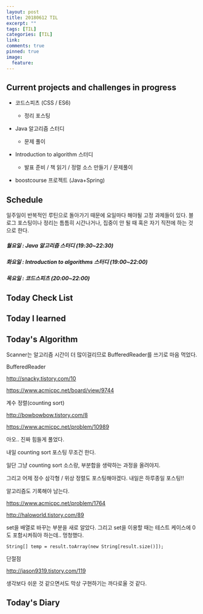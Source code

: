 ```yaml
---
layout: post
title: 20180612 TIL
excerpt: ""
tags: [TIL]
categories: [TIL]
link:
comments: true
pinned: true
image:
  feature:
---
```


## Current projects and challenges in progress

- 코드스피츠 (CSS / ES6)

  - 정리 포스팅

- Java 알고리즘 스터디 

  - 문제 풀이

- Introduction to algorithm 스터디

  - 발표 준비 / 책 읽기 / 정렬 소스 만들기 / 문제풀이

- boostcourse 프로젝트 (Java+Spring)

  

## Schedule

일주일이 반복적인 루틴으로 돌아가기 때문에 요일마다 해야될 고정 과제들이 있다. 블로그 포스팅이나 정리는 틈틈히 시간나거나, 집중이 안 될 때 혹은 자기 직전에 하는 것으로 한다.

##### 월요일 : Java 알고리즘 스터디  (19:30~22:30)

##### 화요일 : Introduction to algorithms 스터디 (19:00~22:00)

##### 목요일 : 코드스피츠 (20:00~22:00)

## Today Check List



## Today I learned



## Today's Algorithm

Scanner는 알고리즘 시간이 더 많이걸리므로 BufferedReader를 쓰기로 마음 먹었다.

BufferedReader

http://snacky.tistory.com/10

https://www.acmicpc.net/board/view/9744

계수 정렬(counting sort)

http://bowbowbow.tistory.com/8



https://www.acmicpc.net/problem/10989

아오.. 진짜 힘들게 풀었다.

내일 counting sort 포스팅 무조건 한다.

일단 그냥 counting sort 소스랑, 부분합을 생략하는 과정을 올려야지.

그리고 어제 정수 삼각형 / 위상 정렬도 포스팅해야겠다. 내일은 하루종일 포스팅!!

알고리즘도 기록해야 남는다.



https://www.acmicpc.net/problem/1764

http://haloworld.tistory.com/89

set을 배열로 바꾸는 부분을 새로 알았다. 그리고 set을 이용할 때는 테스트 케이스에 0도 포함시켜줘야 하는데.. 멍청했다.

```String[] temp = result.toArray(new String[result.size()]);```



단절점

http://jason9319.tistory.com/119

생각보다 쉬운 것 같으면서도 막상 구현하기는 까다로울 것 같다.



## Today's Diary